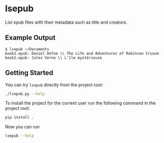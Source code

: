 # lsepub

List epub files with their metadata such as title and creators.

## Example Output
```
$ lsepub ~/Documents
book1.epub: Daniel Defoe \\ The Life and Adventures of Robinson Crusoe
book2.epub: Jules Verne \\ L'île mystérieuse
```

## Getting Started
You can try `lsepub` directly from the project root:
```sh
./lsepub.py --help
```

To install the project for the current user run the following command in the project root:
```sh
pip install .
```
Now you can run
```sh
lsepub --help
```
